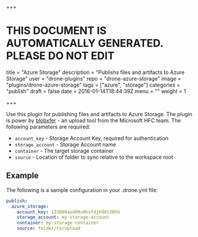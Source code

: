 +++

# THIS DOCUMENT IS AUTOMATICALLY GENERATED. PLEASE DO NOT EDIT

title = "Azure Storage"
description = "Publishs files and artifacts to Azure Storage"
user = "drone-plugins"
repo = "drone-azure-storage"
image = "plugins/drone-azure-storage"
tags = ["azure", "storage"]
categories = "publish"
draft = false
date = 2016-01-14T18:44:39Z
menu = ""
weight = 1

+++

Use this plugin for publishing files and artifacts to Azure Storage. The plugin is power by [blobxfer](https://github.com/Azure/azure-batch-samples/tree/master/Python/Storage) - an upload tool from the Microsoft HFC team. The following parameters are required:

* `account_key` - Storage Account Key, required for authentication
* `storage_account` - Storage Account name
* `container` - The target storage container
* `source` - Location of folder to sync relative to the workspace root

## Example

The following is a sample configuration in your .drone.yml file:

```yaml
publish:
  azure_storage:
    account_key: 123889asd89u8hsfdjh98128hh
    storage_account: my-storage-account
    container: my-storage-container
    source: folder/to/upload
```

